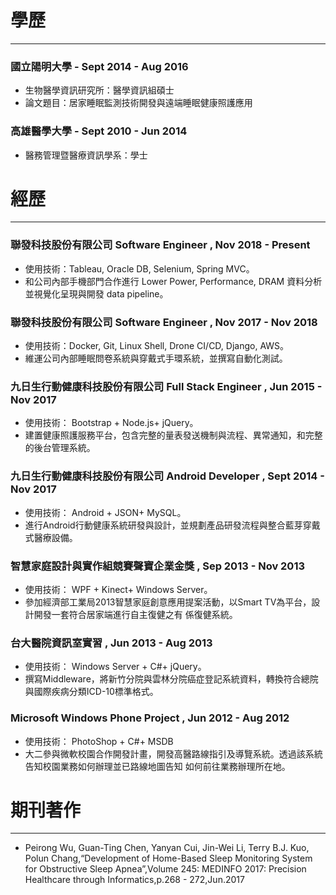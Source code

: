 
# 學歷
-------------

### 國立陽明⼤學 - Sept 2014 - Aug 2016
- ⽣物醫學資訊研究所：醫學資訊組碩⼠
- 論文題⽬：居家睡眠監測技術開發與遠端睡眠健康照護應⽤

### ⾼雄醫學⼤學 - Sept 2010 - Jun 2014
- 醫務管理暨醫療資訊學系：學⼠

# 經歷
-------------

### 聯發科技股份有限公司 Software Engineer , Nov 2018 - Present
- 使用技術：Tableau, Oracle DB, Selenium, Spring MVC。
- 和公司內部手機部門合作進行 Lower Power, Performance, DRAM 資料分析並視覺化呈現與開發 data pipeline。

### 聯發科技股份有限公司 Software Engineer , Nov 2017 - Nov 2018  
- 使用技術：Docker, Git, Linux Shell, Drone CI/CD, Django, AWS。
- 維運公司內部睡眠問卷系統與穿戴式手環系統，並撰寫自動化測試。

### 九⽇⽣⾏動健康科技股份有限公司 Full Stack Engineer , Jun 2015 - Nov 2017
- 使⽤技術： Bootstrap + Node.js+ jQuery。
- 建置健康照護服務平台，包含完整的量表發送機制與流程、異常通知，和完整的後台管理系統。

### 九⽇⽣⾏動健康科技股份有限公司 Android Developer , Sept 2014 - Nov 2017
- 使⽤技術： Android + JSON+ MySQL。
- 進⾏Android⾏動健康系統研發與設計，並規劃產品研發流程與整合藍芽穿戴式醫療設備。

### 智慧家庭設計與實作組競賽聲寶企業⾦獎 , Sep 2013 - Nov 2013
- 使⽤技術： WPF + Kinect+ Windows Server。
- 參加經濟部⼯業局2013智慧家庭創意應⽤提案活動，以Smart TV為平台，設計開發⼀套符合居家端進⾏⾃主復健之有
係復健系統。

### 台⼤醫院資訊室實習 , Jun 2013 - Aug 2013
- 使⽤技術： Windows Server + C#+ jQuery。
- 撰寫Middleware，將新⽵分院與雲林分院癌症登記系統資料，轉換符合總院與國際疾病分類ICD-10標準格式。

### Microsoft Windows Phone Project , Jun 2012 - Aug 2012
- 使⽤技術： PhotoShop + C#+ MSDB
- ⼤⼆參與微軟校園合作開發計畫，開發⾼醫路線指引及導覽系統。透過該系統告知校園業務如何辦理並已路線地圖告知
如何前往業務辦理所在地。

# 期刊著作
-------------

- Peirong Wu, Guan-Ting Chen, Yanyan Cui, Jin-Wei Li, Terry B.J. Kuo, Polun Chang,“Development of Home-Based Sleep Monitoring System for Obstructive Sleep Apnea”,Volume 245: MEDINFO 2017: Precision Healthcare through Informatics,p.268 - 272,Jun.2017
